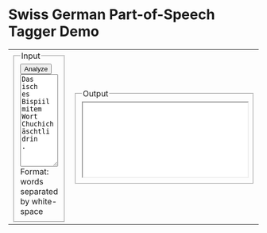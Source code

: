 <form action="https://pub.cl.uzh.ch/demo/noah/wapiti.cgi" method="POST" accept-charset="UTF-8" name="FormName" target="resultat">

<h2 markdwon="1">
	
# Swiss German Part-of-Speech Tagger Demo

</h2>

<table><tr><td width="20%">
<fieldset><input type="submit" value="Analyze" name="submitButtonName"><legend>Input </legend>
<textarea name="t" style="width:100%" rows="12" cols="120">Das
isch
es
Bispiil
mitem
Wort
Chuchichäschtli
drin
.
</textarea>
Format: words separated by white-space
</fieldset>
<td>
<fieldset><legend>Output</legend>
		<iframe style="width:100%  " name="resultat" id="resultat" onLoad="autoResize('resultat');" src="denada.md" marginwidth="0" marginheight="0" align="left" scrolling="yes" >
				<p>Ihr Browser kann leider keine eingebetteten Frames anzeigen</p>
			</iframe></fieldset>
</table></form>
</div><!-- end #content -->
